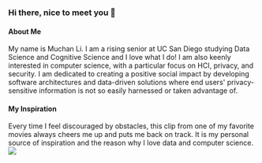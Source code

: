 ### Hi there, nice to meet you 👋
#### About Me
My name is Muchan Li. I am a rising senior at UC San Diego studying Data Science and Cognitive Science and I love what I do! I am also keenly interested in computer science, with a particular focus on HCI, privacy, and security. I am dedicated to creating a positive social impact by developing software architectures and data-driven solutions where end users' privacy-sensitive information is not so easily harnessed or taken advantage of.
#### My Inspiration 
Every time I feel discouraged by obstacles, this clip from one of my favorite movies always cheers me up and puts me back on track. It is my personal source of inspiration and the reason why I love data and computer science.
[![](https://montages.no/files/2018/12/0000-dna.jpg)](https://youtube.com/clip/UgkxYT_Y57WpJu-mkk9ha1iR1w4yCo6KXY6m?si=LYSbVHdfavHkjjEr)
<!--
**Lord-of-Bugs/Lord-of-Bugs** is a ✨ _special_ ✨ repository because its `README.md` (this file) appears on your GitHub profile.

Here are some ideas to get you started:

- 🔭 I’m currently working on ...
- 🌱 I’m currently learning ...
- 👯 I’m looking to collaborate on ...
- 🤔 I’m looking for help with ...
- 💬 Ask me about ...
- 📫 How to reach me: ...
- 😄 Pronouns: ...
- ⚡ Fun fact: ...
-->
